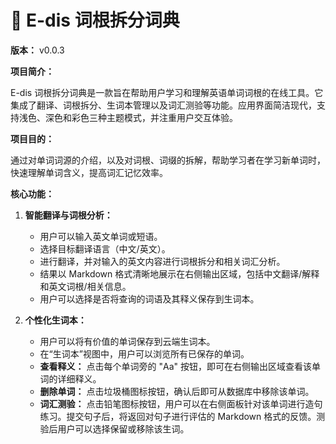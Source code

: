 # 📒 E-dis 词根拆分词典

**版本：** v0.0.3

**项目简介：**

E-dis 词根拆分词典是一款旨在帮助用户学习和理解英语单词词根的在线工具。它集成了翻译、词根拆分、生词本管理以及词汇测验等功能。应用界面简洁现代，支持浅色、深色和彩色三种主题模式，并注重用户交互体验。

**项目目的：**

通过对单词词源的介绍，以及对词根、词缀的拆解，帮助学习者在学习新单词时，快速理解单词含义，提高词汇记忆效率。

**核心功能：**

1.  **智能翻译与词根分析：**
    *   用户可以输入英文单词或短语。
    *   选择目标翻译语言（中文/英文）。
    *   进行翻译，并对输入的英文内容进行词根拆分和相关词汇分析。
    *   结果以 Markdown 格式清晰地展示在右侧输出区域，包括中文翻译/解释和英文词根/相关信息。
    *   用户可以选择是否将查询的词语及其释义保存到生词本。

2.  **个性化生词本：**
    *   用户可以将有价值的单词保存到云端生词本。
    *   在“生词本”视图中，用户可以浏览所有已保存的单词。
    *   **查看释义：** 点击每个单词旁的 "Aa" 按钮，即可在右侧输出区域查看该单词的详细释义。
    *   **删除单词：** 点击垃圾桶图标按钮，确认后即可从数据库中移除该单词。
    *   **词汇测验：** 点击铅笔图标按钮，用户可以在右侧面板针对该单词进行造句练习。提交句子后，将返回对句子进行评估的 Markdown 格式的反馈。测验后用户可以选择保留或移除该生词。
